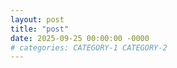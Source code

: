 ```yaml
---
layout: post
title: "post"
date: 2025-09-25 00:00:00 -0000
# categories: CATEGORY-1 CATEGORY-2
---
```

